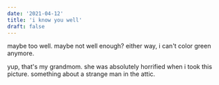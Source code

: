 ```yaml
---
date: '2021-04-12'
title: 'i know you well'
draft: false
---
```


maybe too well. maybe not well enough? either way, i can't color green anymore.

yup, that's my grandmom. she was absolutely horrified when i took this picture. something about a strange man in the attic.


